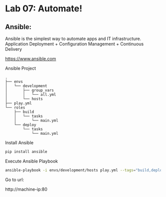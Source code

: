 # Lab 07: Automate!

## Ansible:

Ansible is the simplest way to automate apps and IT infrastructure. Application Deployment + Configuration Management + Continuous Delivery

https://www.ansible.com


Ansible Project

```vim
.
├── envs
│   └── development
│       ├── group_vars
│       │   └── all.yml
│       └── hosts
├── play.yml
└── roles
    ├── build
    │   └── tasks
    │       └── main.yml
    └── deploy
        └── tasks
            └── main.yml
```


Install Ansible
```bash
pip install ansible
```

Execute Ansible Playbook

```bash
ansible-playbook -i envs/development/hosts play.yml --tags="build,deploy"  -vvv
```

Go to url:

http://machine-ip:80
